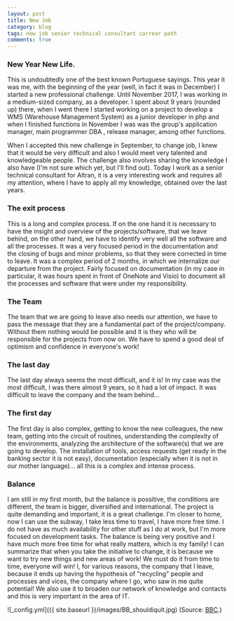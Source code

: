 ```yaml
---
layout: post
title: New Job
category: blog
tags: new job senior technical consultant carrear path
comments: true
---
```


### New Year New Life. 
This is undoubtedly one of the best known Portuguese sayings. This year it was me, with the beginning of the year (well, in fact it was in December) I started a new professional challenge.
Until November 2017, I was working in a medium-sized company, as a developer. I spent about 9 years (rounded up) there, when I went there I started working on a project to develop a WMS (Warehouse Management System) as a junior developer in php and when I finished functions in November I was was the group's application manager, main programmer DBA , release manager, among other functions.

When I accepted this new challenge in September, to change job, I knew that it would be very difficult and also I would meet very talented and knowledgeable people. The challenge also involves sharing the knowledge I also have (I'm not sure which yet, but I'll find out). Today I work as a senior technical consultant for Altran, it is a very interesting work and requires all my attention, where I have to apply all my knowledge, obtained over the last years.

### The exit process
This is a long and complex process. If on the one hand it is necessary to have the insight and overview of the projects/software, that we leave behind, on the other hand, we have to identify very well all the software and all the processes. It was a very focused period in the documentation and the closing of bugs and minor problems, so that they were corrected in time to leave.
It was a complex period of 2 months, in which we internalize our departure from the project. Fairly focused on documentation (in my case in particular, it was hours spent in front of OneNote and Visio) to document all the processes and software that were under my responsibility.

### The Team
The team that we are going to leave also needs our attention, we have to pass the message that they are a fundamental part of the project/company. Without them nothing would be possible and it is they who will be responsible for the projects from now on. We have to spend a good deal of optimism and confidence in everyone's work!

### The last day
The last day always seems the most difficult, and it is! In my case was the most difficult, I was there almost 9 years, so it had a lot of impact. It was difficult to leave the company and the team behind...

### The first day
The first day is also complex, getting to know the new colleagues, the new team, getting into the circuit of routines, understanding the complexity of the environments, analyzing the architecture of the software(s) that we are going to develop.
The installation of tools, access requests (get ready in the banking sector it is not easy), documentation (especially when it is not in our mother language)... all this is a complex and intense process.

### Balance
I am still in my first month, but the balance is possitive, the conditions are different, the team is bigger, diversified and international. The project is quite demanding and important, it is a great challenge.
I'm closer to home, now I can use the subway, I take less time to travel, I have more free time. I do not have as much availability for other stuff as I do at work, but I'm more focused on development tasks.
The balance is being very positive and I have much more free time for what really matters, which is my family!
I can summarize that when you take the initiative to change, it is because we want to try new things and new areas of work! We must do it from time to time, everyone will win! I, for various reasons, the company that I leave, because it ends up having the hypothesis of "recycling" people and processes and vices, the company where I go, who saw in me quite potential! We also use it to broaden our network of knowledge and contacts and this is very important in the area of ​​IT.

![_config.yml]({{ site.baseurl }}/images/BB_shouldiquit.jpg)
(Source: [BBC](http://www.bbc.com/capital/story/20130613-should-i-quit).)
